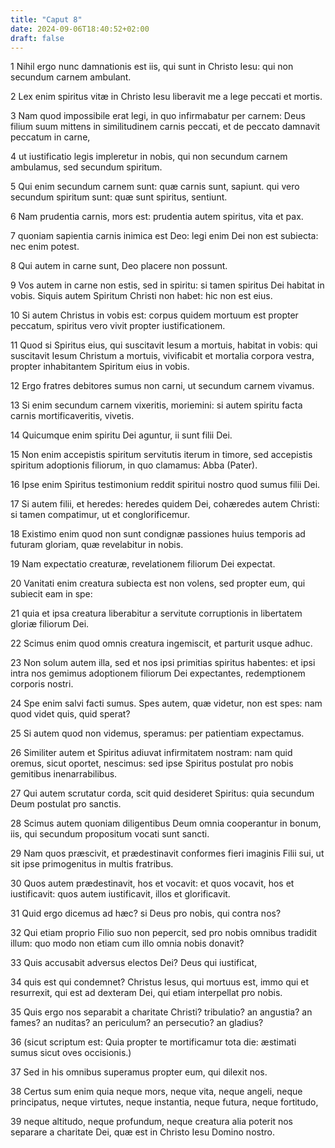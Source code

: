 ```yaml
---
title: "Caput 8"
date: 2024-09-06T18:40:52+02:00
draft: false
---
```




1 Nihil ergo nunc damnationis est iis, qui sunt in Christo Iesu: qui non secundum carnem ambulant.

2 Lex enim spiritus vitæ in Christo Iesu liberavit me a lege peccati et mortis.

3 Nam quod impossibile erat legi, in quo infirmabatur per carnem: Deus filium suum mittens in similitudinem carnis peccati, et de peccato damnavit peccatum in carne,

4 ut iustificatio legis impleretur in nobis, qui non secundum carnem ambulamus, sed secundum spiritum.

5 Qui enim secundum carnem sunt: quæ carnis sunt, sapiunt. qui vero secundum spiritum sunt: quæ sunt spiritus, sentiunt.

6 Nam prudentia carnis, mors est: prudentia autem spiritus, vita et pax.

7 quoniam sapientia carnis inimica est Deo: legi enim Dei non est subiecta: nec enim potest.

8 Qui autem in carne sunt, Deo placere non possunt.

9 Vos autem in carne non estis, sed in spiritu: si tamen spiritus Dei habitat in vobis. Siquis autem Spiritum Christi non habet: hic non est eius.

10 Si autem Christus in vobis est: corpus quidem mortuum est propter peccatum, spiritus vero vivit propter iustificationem.

11 Quod si Spiritus eius, qui suscitavit Iesum a mortuis, habitat in vobis: qui suscitavit Iesum Christum a mortuis, vivificabit et mortalia corpora vestra, propter inhabitantem Spiritum eius in vobis.

12 Ergo fratres debitores sumus non carni, ut secundum carnem vivamus.

13 Si enim secundum carnem vixeritis, moriemini: si autem spiritu facta carnis mortificaveritis, vivetis.

14 Quicumque enim spiritu Dei aguntur, ii sunt filii Dei.

15 Non enim accepistis spiritum servitutis iterum in timore, sed accepistis spiritum adoptionis filiorum, in quo clamamus: Abba (Pater).

16 Ipse enim Spiritus testimonium reddit spiritui nostro quod sumus filii Dei.

17 Si autem filii, et heredes: heredes quidem Dei, cohæredes autem Christi: si tamen compatimur, ut et conglorificemur.

18 Existimo enim quod non sunt condignæ passiones huius temporis ad futuram gloriam, quæ revelabitur in nobis.

19 Nam expectatio creaturæ, revelationem filiorum Dei expectat.

20 Vanitati enim creatura subiecta est non volens, sed propter eum, qui subiecit eam in spe:

21 quia et ipsa creatura liberabitur a servitute corruptionis in libertatem gloriæ filiorum Dei.

22 Scimus enim quod omnis creatura ingemiscit, et parturit usque adhuc.

23 Non solum autem illa, sed et nos ipsi primitias spiritus habentes: et ipsi intra nos gemimus adoptionem filiorum Dei expectantes, redemptionem corporis nostri.

24 Spe enim salvi facti sumus. Spes autem, quæ videtur, non est spes: nam quod videt quis, quid sperat?

25 Si autem quod non videmus, speramus: per patientiam expectamus.

26 Similiter autem et Spiritus adiuvat infirmitatem nostram: nam quid oremus, sicut oportet, nescimus: sed ipse Spiritus postulat pro nobis gemitibus inenarrabilibus.

27 Qui autem scrutatur corda, scit quid desideret Spiritus: quia secundum Deum postulat pro sanctis.

28 Scimus autem quoniam diligentibus Deum omnia cooperantur in bonum, iis, qui secundum propositum vocati sunt sancti.

29 Nam quos præscivit, et prædestinavit conformes fieri imaginis Filii sui, ut sit ipse primogenitus in multis fratribus.

30 Quos autem prædestinavit, hos et vocavit: et quos vocavit, hos et iustificavit: quos autem iustificavit, illos et glorificavit.

31 Quid ergo dicemus ad hæc? si Deus pro nobis, qui contra nos?

32 Qui etiam proprio Filio suo non pepercit, sed pro nobis omnibus tradidit illum: quo modo non etiam cum illo omnia nobis donavit?

33 Quis accusabit adversus electos Dei? Deus qui iustificat,

34 quis est qui condemnet? Christus Iesus, qui mortuus est, immo qui et resurrexit, qui est ad dexteram Dei, qui etiam interpellat pro nobis.

35 Quis ergo nos separabit a charitate Christi? tribulatio? an angustia? an fames? an nuditas? an periculum? an persecutio? an gladius?

36 (sicut scriptum est: Quia propter te mortificamur tota die: æstimati sumus sicut oves occisionis.)

37 Sed in his omnibus superamus propter eum, qui dilexit nos.

38 Certus sum enim quia neque mors, neque vita, neque angeli, neque principatus, neque virtutes, neque instantia, neque futura, neque fortitudo,

39 neque altitudo, neque profundum, neque creatura alia poterit nos separare a charitate Dei, quæ est in Christo Iesu Domino nostro.

